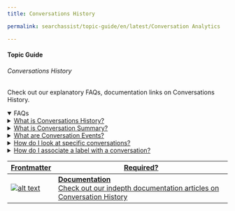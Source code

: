 ```yaml
---
title: Conversations History

permalink: searchassist/topic-guide/en/latest/Conversation Analytics

---
```


#### Topic Guide
###### Conversations History

 Check out our explanatory FAQs, documentation links on Conversations History.

<details open>
  <summary>FAQs
  </summary>
 <a class="nested-accordian-link" target="_blank" href="https://developer.kore.ai/docs/bots/analyzing-your-bot/analyzing-your-bot/">

  <details class="nested-details">
 
  <summary>What is Conversations History? 
  </summary>

 
Conversations History provides the list of all conversations that the virtual assistant had with the users. Every conversation also provides a complete transcript of the interaction. 
  </details>
 </a>


  <a class="nested-accordian-link" target="_blank" href="https://developer.kore.ai/docs/bots/analyzing-your-bot/analyzing-your-bot/">
 
  <details class="nested-details">
 
  <summary>What is Conversation Summary?
  </summary>

The Conversation Summary on the Conversation History dashboard displays the number of user messages, bot messages, identified and unidentified intents, and the tasks that have been completed and failed in a conversation. 

  </details>
 </a>

  <a class="nested-accordian-link" target="_blank" href="https://developer.kore.ai/docs/bots/analyzing-your-bot/analyzing-your-bot/">
 
 
  <details class="nested-details">
 
  <summary>What are Conversation Events?
  </summary>

Conversation Events are the NLP and flow events identified during a conversation. The events are displayed in the order of their occurrence to provide a high-level overview of the conversation. Some of the key events include intent identification, entity retries, service call responses and more. 

  </details>

</a>

 
  <a class="nested-accordian-link" target="_blank" href="https://developer.kore.ai/docs/bots/analyzing-your-bot/analyzing-your-bot/">
 
  <details class="nested-details">
 
  <summary>How do I look at specific conversations?
  </summary>

You can look for specific conversations by applying the necessary filters like Date, Conversation Status, Language, etc. Select a conversation to view the user profile and the full transcript.  
  </details>
 </a>

 
 <a class="nested-accordian-link" target="_blank" href="https://developer.kore.ai/docs/bots/analyzing-your-bot/analyzing-your-bot/">
 
 
  <details class="nested-details">
 
  <summary>How do I associate a label with a conversation?
  </summary>

Labels tagged to a conversation help the analyst identify the criticality and the action needed for the bot. On the Conversations History dashboard, you can add custom labels to a conversation. You can easily locate the labeled conversations using the Filters options.


  </details>

</a>
 
  

 </details>

 <a class="doc-link" target="_blank" href="https://developer.kore.ai/docs/bots/analyzing-your-bot/analyzing-your-bot/">
 

| Frontmatter | Required? |
|-------------|-------------|
| ![alt text](images/docIcon.svg "Title") | **Documentation**  <br /> Check out our indepth documentation articles on Conversation History | 


</a>
